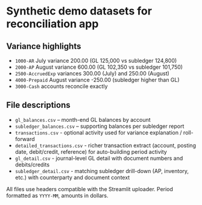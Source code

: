 ﻿# Synthetic demo datasets for reconciliation app

## Variance highlights
- `1000-AR` July variance 200.00 (GL 125,000 vs subledger 124,800)
- `2000-AP` August variance 600.00 (GL 102,350 vs subledger 101,750)
- `2500-AccruedExp` variances 300.00 (July) and 250.00 (August)
- `4000-Prepaid` August variance -250.00 (subledger higher than GL)
- `3000-Cash` accounts reconcile exactly

## File descriptions
- `gl_balances.csv` – month-end GL balances by account
- `subledger_balances.csv` – supporting balances per subledger report
- `transactions.csv` - optional activity used for variance explanation / roll-forward
- `detailed_transactions.csv` - richer transaction extract (account, posting date, debit/credit, reference) for auto-building period activity
- `gl_detail.csv` - journal-level GL detail with document numbers and debits/credits
- `subledger_detail.csv` - matching subledger drill-down (AP, inventory, etc.) with counterparty and document context

All files use headers compatible with the Streamlit uploader. Period formatted as `YYYY-MM`, amounts in dollars.
